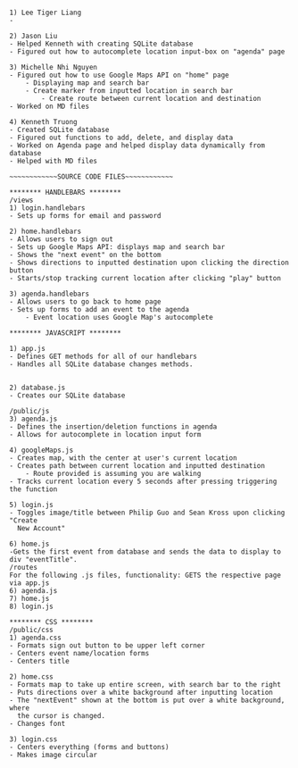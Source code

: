 ~~~~~~~~~~~~TEAM MEMBERS~~~~~~~~~~~

1) Lee Tiger Liang
-

2) Jason Liu
- Helped Kenneth with creating SQLite database
- Figured out how to autocomplete location input-box on "agenda" page

3) Michelle Nhi Nguyen
- Figured out how to use Google Maps API on "home" page
	- Displaying map and search bar
	- Create marker from inputted location in search bar
		- Create route between current location and destination
- Worked on MD files

4) Kenneth Truong
- Created SQLite database
- Figured out functions to add, delete, and display data
- Worked on Agenda page and helped display data dynamically from database
- Helped with MD files

~~~~~~~~~~~~SOURCE CODE FILES~~~~~~~~~~~~

******** HANDLEBARS ********
/views
1) login.handlebars
- Sets up forms for email and password

2) home.handlebars
- Allows users to sign out
- Sets up Google Maps API: displays map and search bar
- Shows the "next event" on the bottom
- Shows directions to inputted destination upon clicking the direction button
- Starts/stop tracking current location after clicking "play" button

3) agenda.handlebars
- Allows users to go back to home page
- Sets up forms to add an event to the agenda
	- Event location uses Google Map's autocomplete

******** JAVASCRIPT ********

1) app.js
- Defines GET methods for all of our handlebars
- Handles all SQLite database changes methods.


2) database.js
- Creates our SQLite database

/public/js
3) agenda.js
- Defines the insertion/deletion functions in agenda
- Allows for autocomplete in location input form

4) googleMaps.js
- Creates map, with the center at user's current location
- Creates path between current location and inputted destination
	- Route provided is assuming you are walking
- Tracks current location every 5 seconds after pressing triggering the function

5) login.js
- Toggles image/title between Philip Guo and Sean Kross upon clicking "Create
  New Account"

6) home.js
-Gets the first event from database and sends the data to display to div "eventTitle".
/routes
For the following .js files, functionality: GETS the respective page via app.js
6) agenda.js
7) home.js
8) login.js

******** CSS ********
/public/css
1) agenda.css
- Formats sign out button to be upper left corner
- Centers event name/location forms
- Centers title

2) home.css
- Formats map to take up entire screen, with search bar to the right
- Puts directions over a white background after inputting location
- The "nextEvent" shown at the bottom is put over a white background, where
  the cursor is changed.
- Changes font

3) login.css
- Centers everything (forms and buttons)
- Makes image circular
